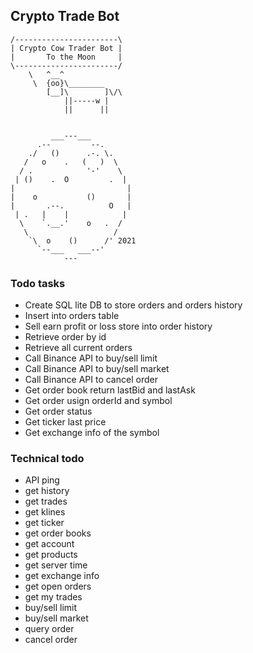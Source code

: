 ## Crypto Trade Bot

```
/-----------------------\     
| Crypto Cow Trader Bot |    
|       To the Moon     |    
\-----------------------/    
    \   ^__^
     \  {oo}\________
        [__]\        ]\/\
            ||-----w |
            ||      ||


         ___---___                    
      .--         --.      
    ./   ()      .-. \.
   /   o    .   (   )  \
  / .            '-'    \         
 | ()    .  O         .  |      
|                         |      
|    o           ()       |
|       .--.          O   |            
 | .   |    |            |
  \    `.__.'    o   .  /    
   \                   /                   
    `\  o    ()      /' 2021         
      `--___   ___--'
            ---
```

### Todo tasks

* Create SQL lite DB to store orders and orders history
* Insert into orders table
* Sell earn profit or loss store into order history
* Retrieve order by id
* Retrieve all current orders
* Call Binance API to buy/sell limit
* Call Binance API to buy/sell  market
* Call Binance API to cancel order
* Get order book return lastBid and lastAsk
* Get order usign orderId and symbol
* Get order status
* Get ticker last price
* Get exchange info of the symbol


### Technical todo
* API ping
* get history
* get trades
* get klines
* get ticker
* get order books
* get account
* get products
* get server time
* get exchange info
* get open orders
* get my trades 
* buy/sell limit
* buy/sell market
* query order
* cancel order
